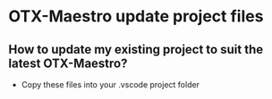 # OTX-Maestro update project files

## How to update my existing project to suit the latest OTX-Maestro?
- Copy these files into your .vscode project folder
